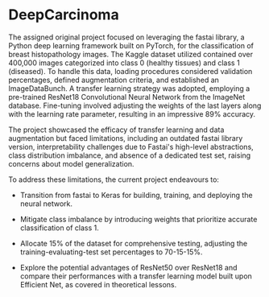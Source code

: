 # DeepCarcinoma

The assigned original project focused on leveraging the fastai library, a Python deep learning framework built on PyTorch, for the classification of breast histopathology images. The Kaggle dataset utilized contained over 400,000 images categorized into class 0 (healthy tissues) and class 1 (diseased). To handle this data, loading procedures considered validation percentages, defined augmentation criteria, and established an ImageDataBunch. A transfer learning strategy was adopted, employing a pre-trained ResNet18 Convolutional Neural Network from the ImageNet database. Fine-tuning involved adjusting the weights of the last layers along with the learning rate parameter, resulting in an impressive 89% accuracy.

The project showcased the efficacy of transfer learning and data augmentation but faced limitations, including an outdated fastai library version, interpretability challenges due to Fastai's high-level abstractions, class distribution imbalance, and absence of a dedicated test set, raising concerns about model generalization.

To address these limitations, the current project endeavours to:

- Transition from fastai to Keras for building, training, and deploying the neural network.

- Mitigate class imbalance by introducing weights that prioritize accurate classification of class 1.

- Allocate 15% of the dataset for comprehensive testing, adjusting the training-evaluating-test set percentages to 70-15-15%.

- Explore the potential advantages of ResNet50 over ResNet18 and compare their performances with a transfer learning model built upon Efficient Net, as covered in theoretical lessons.
